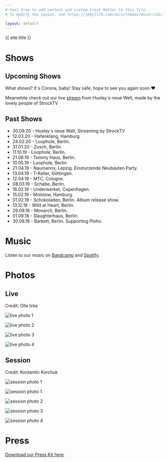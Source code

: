 ```yaml
---
# Feel free to add content and custom Front Matter to this file.
# To modify the layout, see https://jekyllrb.com/docs/themes/#overriding-theme-defaults

layout: default
---
```


{{ site.title }}

# Shows

<!-- {% include songkick.html %} -->

## Upcoming Shows

What shows? It´s Corona, baby!
Stay safe, hope to see you again soon ❤️

Meanwhile check out our live [stream](https://www.youtube.com/watch?v=hi3ju6_N-bA&t=1s) from Huxley´s neue Welt, made by the lovely people of StrockTV

## Past Shows
* 30.09.20 - Huxley´s neue Welt, Streaming by StrockTV
* 12.03.20 - Hafenklang, Hamburg.
* 24.02.20 - Loophole, Berlin.
* 31.01.20 - Zosch, Berlin.
* 11.10.19 - Loophole, Berlin.
* 21.06.19 - Tommy Haus, Berlin.
* 10.05.19 - Loophole, Berlin.
* 21.04.19 - Naumanns, Lepzig. Einsturzende Neubauten Party.
* 13.04.19 - T-Keller, Göttingen.
* 12.04.19 - MTC, Cologne.
* 08.03.19 - Schabe, Berlin.
* 16.02.19 - Underwerket, Copenhagen.
* 15.02.19 - Molotow, Hamburg.
* 01.02.19 - Schokoladen, Berlin. Album release show.
* 13.12.18 - Wild at Heart, Berlin.
* 29.09.18 - Monarch, Berlin.
* 01.09.18 - Slaughterhaus, Berlin.
* 30.08.18 - Barkett, Berlin. Supporting Ploho.

# Music

Listen to our music on [Bandcamp](https://janis3.bandcamp.com/album/closer-than-my-skin) and [Spotify](https://open.spotify.com/artist/5KmPuBJUb3OiGNYtfs2pZn).

# Photos
## Live
Credit: Olle Icke

![live photo 1](/assets/photos/live_001.jpg "Janis Live Photo 1")

![live photo 2](/assets/photos/live_002.jpg "Janis Live Photo 2")

![live photo 3](/assets/photos/live_003.jpg "Janis Live Photo 3")

![live photo 4](/assets/photos/live_004.jpg "Janis Live Photo 4")

## Session
Credit: Kontantin Korchuk

![session photo 1](/assets/photos/DSC04613.jpg "Janis Session 2")

![session photo 1](/assets/photos/session_001.jpg "Janis Session Photo 1")

![session photo 2](/assets/photos/session_002.jpg "Janis Session Photo 2")

![session photo 3](/assets/photos/session_003.jpg "Janis Session Photo 3")

![session photo 4](/assets/photos/session_004.jpg "Janis Session Photo 4")

# Press

[Download our Press Kit here](/assets/press_kit.zip).
